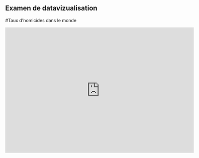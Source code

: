## Examen de datavizualisation

#Taux d'homicides dans le monde 

<iframe src="https://donnees.banquemondiale.org/share/widget?end=2018&indicators=VC.IHR.PSRC.P5&start=1990&view=map" width='600' height='400' frameBorder='0' scrolling="no" ></iframe>
